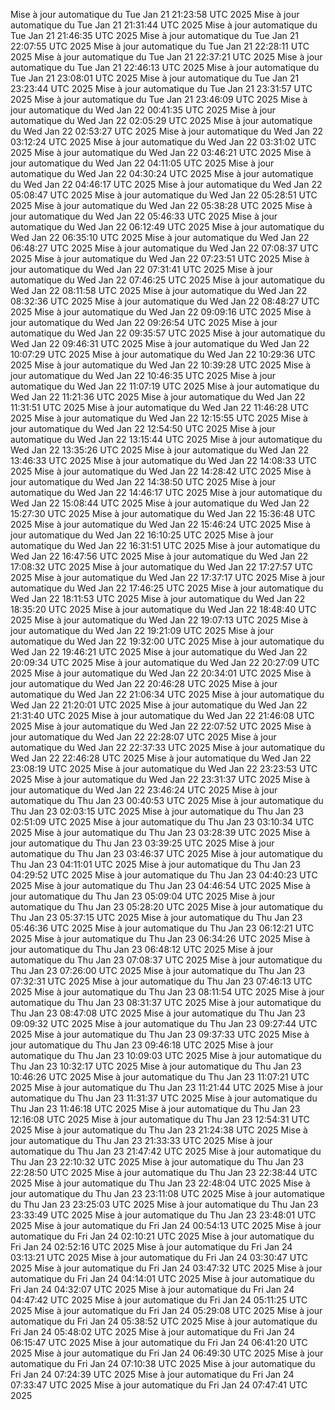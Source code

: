 Mise à jour automatique du Tue Jan 21 21:23:58 UTC 2025
Mise à jour automatique du Tue Jan 21 21:31:44 UTC 2025
Mise à jour automatique du Tue Jan 21 21:46:35 UTC 2025
Mise à jour automatique du Tue Jan 21 22:07:55 UTC 2025
Mise à jour automatique du Tue Jan 21 22:28:11 UTC 2025
Mise à jour automatique du Tue Jan 21 22:37:21 UTC 2025
Mise à jour automatique du Tue Jan 21 22:46:13 UTC 2025
Mise à jour automatique du Tue Jan 21 23:08:01 UTC 2025
Mise à jour automatique du Tue Jan 21 23:23:44 UTC 2025
Mise à jour automatique du Tue Jan 21 23:31:57 UTC 2025
Mise à jour automatique du Tue Jan 21 23:46:09 UTC 2025
Mise à jour automatique du Wed Jan 22 00:41:35 UTC 2025
Mise à jour automatique du Wed Jan 22 02:05:29 UTC 2025
Mise à jour automatique du Wed Jan 22 02:53:27 UTC 2025
Mise à jour automatique du Wed Jan 22 03:12:24 UTC 2025
Mise à jour automatique du Wed Jan 22 03:31:02 UTC 2025
Mise à jour automatique du Wed Jan 22 03:46:21 UTC 2025
Mise à jour automatique du Wed Jan 22 04:11:05 UTC 2025
Mise à jour automatique du Wed Jan 22 04:30:24 UTC 2025
Mise à jour automatique du Wed Jan 22 04:46:17 UTC 2025
Mise à jour automatique du Wed Jan 22 05:08:47 UTC 2025
Mise à jour automatique du Wed Jan 22 05:28:51 UTC 2025
Mise à jour automatique du Wed Jan 22 05:38:28 UTC 2025
Mise à jour automatique du Wed Jan 22 05:46:33 UTC 2025
Mise à jour automatique du Wed Jan 22 06:12:49 UTC 2025
Mise à jour automatique du Wed Jan 22 06:35:10 UTC 2025
Mise à jour automatique du Wed Jan 22 06:48:27 UTC 2025
Mise à jour automatique du Wed Jan 22 07:08:37 UTC 2025
Mise à jour automatique du Wed Jan 22 07:23:51 UTC 2025
Mise à jour automatique du Wed Jan 22 07:31:41 UTC 2025
Mise à jour automatique du Wed Jan 22 07:46:25 UTC 2025
Mise à jour automatique du Wed Jan 22 08:11:58 UTC 2025
Mise à jour automatique du Wed Jan 22 08:32:36 UTC 2025
Mise à jour automatique du Wed Jan 22 08:48:27 UTC 2025
Mise à jour automatique du Wed Jan 22 09:09:16 UTC 2025
Mise à jour automatique du Wed Jan 22 09:26:54 UTC 2025
Mise à jour automatique du Wed Jan 22 09:35:57 UTC 2025
Mise à jour automatique du Wed Jan 22 09:46:31 UTC 2025
Mise à jour automatique du Wed Jan 22 10:07:29 UTC 2025
Mise à jour automatique du Wed Jan 22 10:29:36 UTC 2025
Mise à jour automatique du Wed Jan 22 10:39:28 UTC 2025
Mise à jour automatique du Wed Jan 22 10:46:35 UTC 2025
Mise à jour automatique du Wed Jan 22 11:07:19 UTC 2025
Mise à jour automatique du Wed Jan 22 11:21:36 UTC 2025
Mise à jour automatique du Wed Jan 22 11:31:51 UTC 2025
Mise à jour automatique du Wed Jan 22 11:46:28 UTC 2025
Mise à jour automatique du Wed Jan 22 12:15:55 UTC 2025
Mise à jour automatique du Wed Jan 22 12:54:50 UTC 2025
Mise à jour automatique du Wed Jan 22 13:15:44 UTC 2025
Mise à jour automatique du Wed Jan 22 13:35:26 UTC 2025
Mise à jour automatique du Wed Jan 22 13:46:33 UTC 2025
Mise à jour automatique du Wed Jan 22 14:08:33 UTC 2025
Mise à jour automatique du Wed Jan 22 14:28:42 UTC 2025
Mise à jour automatique du Wed Jan 22 14:38:50 UTC 2025
Mise à jour automatique du Wed Jan 22 14:46:17 UTC 2025
Mise à jour automatique du Wed Jan 22 15:08:44 UTC 2025
Mise à jour automatique du Wed Jan 22 15:27:30 UTC 2025
Mise à jour automatique du Wed Jan 22 15:36:48 UTC 2025
Mise à jour automatique du Wed Jan 22 15:46:24 UTC 2025
Mise à jour automatique du Wed Jan 22 16:10:25 UTC 2025
Mise à jour automatique du Wed Jan 22 16:31:51 UTC 2025
Mise à jour automatique du Wed Jan 22 16:47:56 UTC 2025
Mise à jour automatique du Wed Jan 22 17:08:32 UTC 2025
Mise à jour automatique du Wed Jan 22 17:27:57 UTC 2025
Mise à jour automatique du Wed Jan 22 17:37:17 UTC 2025
Mise à jour automatique du Wed Jan 22 17:46:25 UTC 2025
Mise à jour automatique du Wed Jan 22 18:11:53 UTC 2025
Mise à jour automatique du Wed Jan 22 18:35:20 UTC 2025
Mise à jour automatique du Wed Jan 22 18:48:40 UTC 2025
Mise à jour automatique du Wed Jan 22 19:07:13 UTC 2025
Mise à jour automatique du Wed Jan 22 19:21:09 UTC 2025
Mise à jour automatique du Wed Jan 22 19:32:00 UTC 2025
Mise à jour automatique du Wed Jan 22 19:46:21 UTC 2025
Mise à jour automatique du Wed Jan 22 20:09:34 UTC 2025
Mise à jour automatique du Wed Jan 22 20:27:09 UTC 2025
Mise à jour automatique du Wed Jan 22 20:34:01 UTC 2025
Mise à jour automatique du Wed Jan 22 20:46:28 UTC 2025
Mise à jour automatique du Wed Jan 22 21:06:34 UTC 2025
Mise à jour automatique du Wed Jan 22 21:20:01 UTC 2025
Mise à jour automatique du Wed Jan 22 21:31:40 UTC 2025
Mise à jour automatique du Wed Jan 22 21:46:08 UTC 2025
Mise à jour automatique du Wed Jan 22 22:07:52 UTC 2025
Mise à jour automatique du Wed Jan 22 22:28:07 UTC 2025
Mise à jour automatique du Wed Jan 22 22:37:33 UTC 2025
Mise à jour automatique du Wed Jan 22 22:46:28 UTC 2025
Mise à jour automatique du Wed Jan 22 23:08:19 UTC 2025
Mise à jour automatique du Wed Jan 22 23:23:53 UTC 2025
Mise à jour automatique du Wed Jan 22 23:31:37 UTC 2025
Mise à jour automatique du Wed Jan 22 23:46:24 UTC 2025
Mise à jour automatique du Thu Jan 23 00:40:53 UTC 2025
Mise à jour automatique du Thu Jan 23 02:03:15 UTC 2025
Mise à jour automatique du Thu Jan 23 02:51:09 UTC 2025
Mise à jour automatique du Thu Jan 23 03:10:34 UTC 2025
Mise à jour automatique du Thu Jan 23 03:28:39 UTC 2025
Mise à jour automatique du Thu Jan 23 03:39:25 UTC 2025
Mise à jour automatique du Thu Jan 23 03:46:37 UTC 2025
Mise à jour automatique du Thu Jan 23 04:11:01 UTC 2025
Mise à jour automatique du Thu Jan 23 04:29:52 UTC 2025
Mise à jour automatique du Thu Jan 23 04:40:23 UTC 2025
Mise à jour automatique du Thu Jan 23 04:46:54 UTC 2025
Mise à jour automatique du Thu Jan 23 05:09:04 UTC 2025
Mise à jour automatique du Thu Jan 23 05:28:20 UTC 2025
Mise à jour automatique du Thu Jan 23 05:37:15 UTC 2025
Mise à jour automatique du Thu Jan 23 05:46:36 UTC 2025
Mise à jour automatique du Thu Jan 23 06:12:21 UTC 2025
Mise à jour automatique du Thu Jan 23 06:34:26 UTC 2025
Mise à jour automatique du Thu Jan 23 06:48:12 UTC 2025
Mise à jour automatique du Thu Jan 23 07:08:37 UTC 2025
Mise à jour automatique du Thu Jan 23 07:26:00 UTC 2025
Mise à jour automatique du Thu Jan 23 07:32:31 UTC 2025
Mise à jour automatique du Thu Jan 23 07:46:13 UTC 2025
Mise à jour automatique du Thu Jan 23 08:11:54 UTC 2025
Mise à jour automatique du Thu Jan 23 08:31:37 UTC 2025
Mise à jour automatique du Thu Jan 23 08:47:08 UTC 2025
Mise à jour automatique du Thu Jan 23 09:09:32 UTC 2025
Mise à jour automatique du Thu Jan 23 09:27:44 UTC 2025
Mise à jour automatique du Thu Jan 23 09:37:33 UTC 2025
Mise à jour automatique du Thu Jan 23 09:46:18 UTC 2025
Mise à jour automatique du Thu Jan 23 10:09:03 UTC 2025
Mise à jour automatique du Thu Jan 23 10:32:17 UTC 2025
Mise à jour automatique du Thu Jan 23 10:46:26 UTC 2025
Mise à jour automatique du Thu Jan 23 11:07:21 UTC 2025
Mise à jour automatique du Thu Jan 23 11:21:44 UTC 2025
Mise à jour automatique du Thu Jan 23 11:31:37 UTC 2025
Mise à jour automatique du Thu Jan 23 11:46:18 UTC 2025
Mise à jour automatique du Thu Jan 23 12:16:08 UTC 2025
Mise à jour automatique du Thu Jan 23 12:54:31 UTC 2025
Mise à jour automatique du Thu Jan 23 21:24:38 UTC 2025
Mise à jour automatique du Thu Jan 23 21:33:33 UTC 2025
Mise à jour automatique du Thu Jan 23 21:47:42 UTC 2025
Mise à jour automatique du Thu Jan 23 22:10:32 UTC 2025
Mise à jour automatique du Thu Jan 23 22:28:50 UTC 2025
Mise à jour automatique du Thu Jan 23 22:38:44 UTC 2025
Mise à jour automatique du Thu Jan 23 22:48:04 UTC 2025
Mise à jour automatique du Thu Jan 23 23:11:08 UTC 2025
Mise à jour automatique du Thu Jan 23 23:25:03 UTC 2025
Mise à jour automatique du Thu Jan 23 23:33:49 UTC 2025
Mise à jour automatique du Thu Jan 23 23:48:01 UTC 2025
Mise à jour automatique du Fri Jan 24 00:54:13 UTC 2025
Mise à jour automatique du Fri Jan 24 02:10:21 UTC 2025
Mise à jour automatique du Fri Jan 24 02:52:16 UTC 2025
Mise à jour automatique du Fri Jan 24 03:13:21 UTC 2025
Mise à jour automatique du Fri Jan 24 03:30:47 UTC 2025
Mise à jour automatique du Fri Jan 24 03:47:32 UTC 2025
Mise à jour automatique du Fri Jan 24 04:14:01 UTC 2025
Mise à jour automatique du Fri Jan 24 04:32:07 UTC 2025
Mise à jour automatique du Fri Jan 24 04:47:42 UTC 2025
Mise à jour automatique du Fri Jan 24 05:11:25 UTC 2025
Mise à jour automatique du Fri Jan 24 05:29:08 UTC 2025
Mise à jour automatique du Fri Jan 24 05:38:52 UTC 2025
Mise à jour automatique du Fri Jan 24 05:48:02 UTC 2025
Mise à jour automatique du Fri Jan 24 06:15:47 UTC 2025
Mise à jour automatique du Fri Jan 24 06:41:20 UTC 2025
Mise à jour automatique du Fri Jan 24 06:49:30 UTC 2025
Mise à jour automatique du Fri Jan 24 07:10:38 UTC 2025
Mise à jour automatique du Fri Jan 24 07:24:39 UTC 2025
Mise à jour automatique du Fri Jan 24 07:33:47 UTC 2025
Mise à jour automatique du Fri Jan 24 07:47:41 UTC 2025
